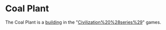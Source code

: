 # Coal Plant

The Coal Plant is a [building](building) in the "[Civilization%20%28series%29](Civilization)" games.